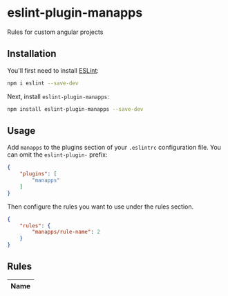 # eslint-plugin-manapps

Rules for custom angular projects

## Installation

You'll first need to install [ESLint](https://eslint.org/):

```sh
npm i eslint --save-dev
```

Next, install `eslint-plugin-manapps`:

```sh
npm install eslint-plugin-manapps --save-dev
```

## Usage

Add `manapps` to the plugins section of your `.eslintrc` configuration file. You can omit the `eslint-plugin-` prefix:

```json
{
    "plugins": [
        "manapps"
    ]
}
```


Then configure the rules you want to use under the rules section.

```json
{
    "rules": {
        "manapps/rule-name": 2
    }
}
```

## Rules

<!-- begin auto-generated rules list -->

| Name |
| :--- |

<!-- end auto-generated rules list -->


